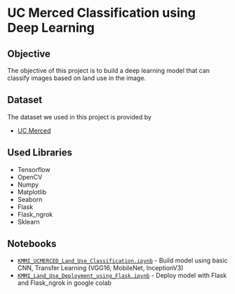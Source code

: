# UC Merced Classification using Deep Learning

## Objective
The objective of this project is to build a deep learning model that can classify images based on land use in the image.

## Dataset
The dataset we used in this project is provided by
- [UC Merced](http://weegee.vision.ucmerced.edu/datasets/landuse.html)


## Used Libraries
- Tensorflow
- OpenCV
- Numpy
- Matplotlib
- Seaborn
- Flask
- Flask_ngrok
- Sklearn

## Notebooks
- [```KMMI_UCMERCED_Land_Use_Classification.ipynb```](https://github.com/rdfnz/UC_Merced-land-use-classification/blob/main/KMMI_UCMERCED_Land_Use_Classification.ipynb) - Build model using basic CNN, Transfer Learning (VGG16, MobileNet, InceptionV3)
- [```KMMI_Land_Use_Deployment_using_Flask.ipynb```](https://github.com/rdfnz/UC_Merced-land-use-classification/blob/main/KMMI_Land_Use_Deployment_using_Flask.ipynb) - Deploy model with Flask and Flask_ngrok in google colab 

